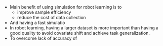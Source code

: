 - Main benefit of using simulation for robot learning is to
	- improve sample efficiency
	- reduce the cost of data collection
- And having a fast simulatio
- In robot learning, having a larger dataset is more important than having a good quality to avoid covariate shift and achieve task generalization. 
- To overcome lack of accuracy of